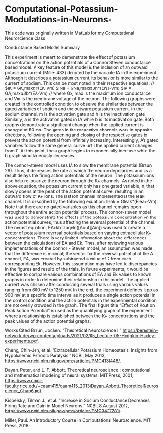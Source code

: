 # Computational-Potassium-Modulations-in-Neurons-
This code was originally written in MatLab for my Computational Neuroscience Class


Conductance Based Model Summary

This experiment is meant to demonstrate the effect of potassium concentrations on the action potentials of a Connor Steven conductance based model. A key feature of this model is the inclusion of an outward potassium current (Miller 433) denoted by the variable IA in the experiment. Although it describes a potassium current, its behavior is more similar to the current of sodium. This can be most noted in their respective equations:  //
$IK = GK,max*n4*(EK-Vm)
$INa = GNa,max*m3*h*(ENa-Vm)
$IA = GA,max*a3*b*(EA-Vm) //
where Gx, max is the maximum ion conductance and Vm is the membrane voltage of the neuron. 
 The following graphs were created in the controlled condition to observe the similarities between the gated variables of sodium and the outward potassium current. In the sodium channel, m is the activation gate and h is the inactivation gate. Similarly, a is the activation gated in IA  while b  is its inactivation gate. Both graphs demonstrate a significant change when the applied current is changed at 50 ms. The gates in the respective channels work in opposite directions, following the opening and closing of the respective gates to prevent the action potential from infinitely increasing. Interestingly, A’s gated variables follow the same general curve until the applied current changes from 0. At this point, the a graph begins to exponentially increase while the b graph simultaneously decreases.

The connor-steven model uses IA to slow the membrane potential (Braun 29). Thus, it decreases the rate at which the neuron depolarizes and as a result delays the firing action potentials of the neuron. The potassium ions also help re-polarize the neuron through the K+ channels. As noted in the above equation, the potassium current only has one gated variable, n, that slowly opens at the peak of the action potential curve, resulting in an outward flow of K+ ions. The last ion channel implemented is the leak channel. It is described by the following equation: Ileak = Gleak*(Eleak-Vm).  Note that there are no gated variables as this channel remains open throughout the entire action potential process. 
The connor-steven model was used to demonstrate the effects of the potassium concentration on the action potential curves, thus affecting the reversal potential of the channel. The nernst equation, EA=kbTzaqeln([Aout][Ain]) was used to create a vector of potassium reversal potentials based on varying extracellular K+ concentrations. There is very limited information about the differences between the calculations of EA and Ek. Thus, after reviewing various implementations of the Connor - Steven model, an assumption was made that the difference is minimal; the vector for the reversal potential of the A channel, EA, was created by subtracted a value of 2 from each corresponding Ek. However, this assumption may have led to discrepancies in the figures and results of the trials. In future experiments, it would be effective to compare various combinations of EA and Ek values to known graphs in order to determine their relationship in the model. 
The applied current was chosen after conducting several trials using various values ranging from 600 mV to 1250 mV. In the end, the experiment defines Iapp  as 900 mV at a specific time interval as it produces a single action potential in the control condition and the action potentials in the experimental condition are not overly crowded in the graph. The final figure title “Effect of Kout on Peak Action Potential” is used as the quantifying graph of the experiment where a relationship is established between the K+ concentrations and the peak values of the action potential graphs. 





Works Cited
Braun, Jochen. “Theoretical Neuroscience I.” https://bernstein-network.de/wp-content/uploads/2021/02/05_Lecture-05-Hodgkin-Huxley-experiments.pdf.


Cheng, Chih-Jen, et al. “Extracellular Potassium Homeostasis: Insights from Hypokalemic Periodic Paralysis.” NCBI, May 2013, https://www.ncbi.nlm.nih.gov/pmc/articles/PMC4131448/.


Dayan, Peter, and L. F. Abbott. Theoretical neuroscience : computational and mathematical modeling of neural systems. MIT Press, 2001, https://www.cmor-faculty.rice.edu/~caam415/caam415_2013/Dayan_Abbott_TheoreticalNeuroscience_Chap6.pdf.


Kispersky, Tilman J., et al. “Increase in Sodium Conductance Decreases Firing Rate and Gain in Model Neurons.” NCBI, 8 August 2012, https://www.ncbi.nlm.nih.gov/pmc/articles/PMC3427781/.


Miller, Paul. An Introductory Course in Computational Neuroscience. MIT Press, 2018.


